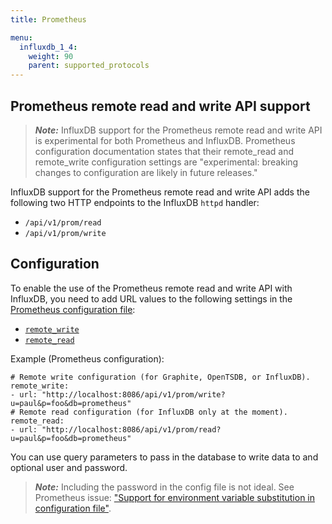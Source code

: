 ```yaml
---
title: Prometheus

menu:
  influxdb_1_4:
    weight: 90
    parent: supported_protocols
---
```



## Prometheus remote read and write API support

>***Note:*** InfluxDB support for the Prometheus remote read and write API is experimental for both Prometheus and InfluxDB.
>Prometheus configuration documentation states that their remote_read and remote_write configuration settings are "experimental: breaking changes to configuration are likely in future releases."


InfluxDB support for the Prometheus remote read and write API adds the following two HTTP endpoints to the InfluxDB `httpd` handler:
- `/api/v1/prom/read`
- `/api/v1/prom/write`

## Configuration

To enable the use of the Prometheus remote read and write API with InfluxDB, you need to add URL values to the following settings in the [Prometheus configuration file](https://prometheus.io/docs/prometheus/latest/configuration/configuration/):
- [`remote_write`](https://prometheus.io/docs/prometheus/latest/configuration/configuration/#<remote_write>)
- [`remote_read`](https://prometheus.io/docs/prometheus/latest/configuration/configuration/#<remote_read>)


Example (Prometheus configuration):

```
# Remote write configuration (for Graphite, OpenTSDB, or InfluxDB).
remote_write:
- url: "http://localhost:8086/api/v1/prom/write?u=paul&p=foo&db=prometheus"
# Remote read configuration (for InfluxDB only at the moment).
remote_read:
- url: "http://localhost:8086/api/v1/prom/read?u=paul&p=foo&db=prometheus"
```

You can use query parameters to pass in the database to write data to and optional user and password.

>***Note:*** Including the password in the config file is not ideal.  See Prometheus issue: ["Support for environment variable substitution in configuration file"](https://github.com/prometheus/prometheus/issues/2357).
